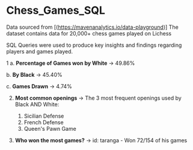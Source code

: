# Chess_Games_SQL

Data sourced from [(https://mavenanalytics.io/data-playground)] 
The dataset contains data for 20,000+ chess games played on Lichess

SQL Queries were used to produce key insights and findings regarding players and games played. 

1
a. **Percentage of Games won by White**
-> 49.86% 
 
b. **By Black**
-> 45.40%
 
c. **Games Drawn**
-> 4.74%

2. **Most common openings**
-> The 3 most frequent openings used by Black AND White:
     1. Sicilian Defense
     2. French Defense
     3. Queen's Pawn Game

3. **Who won the most games?**
-> id: taranga - Won 72/154 of his games
